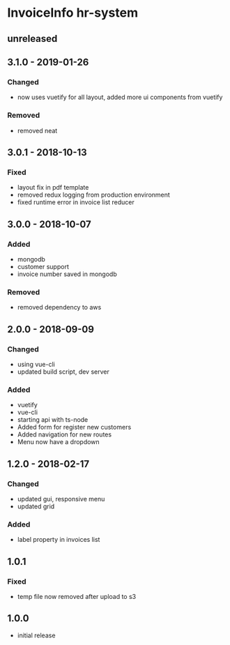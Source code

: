# InvoiceInfo hr-system

## unreleased

## 3.1.0 - 2019-01-26

### Changed
- now uses vuetify for all layout, added more ui components from vuetify

### Removed
- removed neat

## 3.0.1 - 2018-10-13

### Fixed
- layout fix in pdf template
- removed redux logging from production environment
- fixed runtime error in invoice list reducer

## 3.0.0 - 2018-10-07

### Added
- mongodb
- customer support
- invoice number saved in mongodb

### Removed
- removed dependency to aws

## 2.0.0 - 2018-09-09

### Changed
- using vue-cli
- updated build script, dev server

### Added
- vuetify
- vue-cli
- starting api with ts-node
- Added form for register new customers
- Added navigation for new routes
- Menu now have a dropdown

## 1.2.0 - 2018-02-17

### Changed
- updated gui, responsive menu
- updated grid

### Added
- label property in invoices list

## 1.0.1

### Fixed
- temp file now removed after upload to s3

## 1.0.0
- initial release